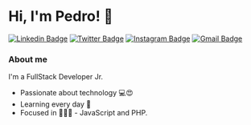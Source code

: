 # Hi, I'm Pedro! 👋️

[![Linkedin Badge](https://img.shields.io/badge/-LinkedIn-blue?style=flat-square&logo=Linkedin&logoColor=white&link=https://www.linkedin.com/in/xpedroleonardo/)](https://www.linkedin.com/in/xpedroleonardo/)
[![Twitter Badge](https://img.shields.io/badge/-Twitter-1ca0f1?style=flat-square&labelColor=1ca0f1&logo=twitter&logoColor=white&link=https://twitter.com/xpedroleonardo)](https://twitter.com/xpedroleonardo)
[![Instagram Badge](https://img.shields.io/badge/-Instagram-d62976?style=flat-square&labelColor=d62976&logo=instagram&logoColor=white&link=https://instagram.com/xpedroleonardo)](https://instagram.com/xpedroleonardo)
[![Gmail Badge](https://img.shields.io/badge/-Gmail-ff0000?style=flat-square&labelColor=ff0000&logo=Gmail&logoColor=white&link=mailto:xpedroleonardodev@gmail.com)](mailto:xpedroleonardodev@gmail.com)

### About me
I'm a FullStack Developer Jr.

- Passionate about technology 💻️😍
- Learning every day 🧠️
- Focused in 👨🏼‍🏫 - JavaScript and PHP.